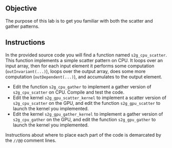 
## Objective

The purpose of this lab is to get you familiar with both the scatter and gather patterns.


## Instructions

In the provided source code you will find a function named `s2g_cpu_scatter`.
This function implements a simple scatter pattern on CPU.
It loops over an input array, then for each input element it performs some computation (`outInvariant(...)`), loops over the output array, does some more computation (`outDependent(...)`), and accumulates to the output element.

* Edit the function `s2g_cpu_gather` to implement a gather version of `s2g_cpu_scatter` on CPU. Compile and test the code.
* Edit the kernel `s2g_gpu_scatter_kernel` to implement a scatter version of `s2g_cpu_scatter` on the GPU, and edit the function `s2g_gpu_scatter` to launch the kernel you implemented.
* Edit the kernel `s2g_gpu_gather_kernel` to implement a gather version of `s2g_cpu_gather` on the GPU, and edit the function `s2g_gpu_gather` to launch the kernel you implemented.


Instructions about where to place each part of the code is
demarcated by the `//@@` comment lines.
